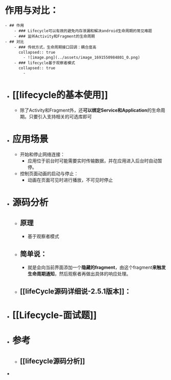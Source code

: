 # 作用与对比：
	- ## 作用
		- ### Lifecycle可以有效的避免内存泄漏和解决android生命周期的常见难题
		- ### 监听Activity和Fragment的生命周期
	- ## 对比
		- ### 传统方式，生命周期接口回调：耦合度高
		  collapsed:: true
			- ![image.png](../assets/image_1691550984801_0.png)
		- ### lifecycle基于观察者模式
		  collapsed:: true
			-
- # [[lifecycle的基本使用]]
	- 除了Activity和Fragment外，还**可以绑定Service和Application**的生命周期。只要引入支持相关的可选库即可
- # 应用场景
	- 开始和停止网络连接：
		- 应用位于前台时可能需要实时传输数据，并在应用进入后台时自动暂停。
	- 控制页面动画的启动与停止：
		- 动画在页面可见时进行播放，不可见时停止
- # 源码分析
	- ## 原理
		- 基于观察者模式
	- ## 简单说：
		- 就是会向当前界面添加一个**隐藏的fragment**，由这个fragment**来触发生命周期通知**，然后观察者再做出具体的响应处理。
	- ## [[lifeCycle源码详细说-2.5.1版本]]：
- # [[Lifecycle-面试题]]
- # 参考
	- ## [[lifecycle源码分析]]
-